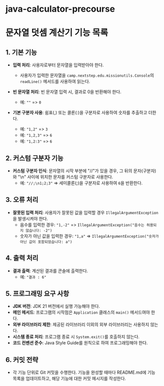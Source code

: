 # java-calculator-precourse

# 문자열 덧셈 계산기 기능 목록

## 1. 기본 기능
- **입력 처리**: 사용자로부터 문자열을 입력받아야 한다.
    - 사용자가 입력한 문자열을 `camp.nextstep.edu.missionutils.Console`의 `readLine()` 메서드를 사용하여 읽는다.

- **빈 문자열 처리**: 빈 문자열 입력 시, 결과로 0을 반환해야 한다.
    - 예: `""` => `0`

- **기본 구분자 사용**: 쉼표(,) 또는 콜론(:)을 구분자로 사용하여 숫자를 추출하고 더한다.
    - 예: `"1,2"` => `3`
    - 예: `"1,2,3"` => `6`
    - 예: `"1,2:3"` => `6`

## 2. 커스텀 구분자 기능
- **커스텀 구분자 인식**: 문자열의 시작 부분에 "//"가 있을 경우, 그 뒤의 문자(구분자)와 "\n" 사이에 위치한 문자를 커스텀 구분자로 사용한다.
    - 예: `"//;\n1;2;3"` => 세미콜론(;)을 구분자로 사용하여 `6`을 반환한다.

## 3. 오류 처리
- **잘못된 입력 처리**: 사용자가 잘못된 값을 입력할 경우 `IllegalArgumentException`을 발생시켜야 한다.
    - 음수를 입력한 경우: `"1,-2"` => `IllegalArgumentException("음수는 허용되지 않습니다: -2")`
    - 숫자가 아닌 값을 입력한 경우: `"1,a"` => `IllegalArgumentException("숫자가 아닌 값이 포함되었습니다: a")`

## 4. 출력 처리
- **결과 출력**: 계산된 결과를 콘솔에 출력한다.
    - 예: `"결과 : 6"`

## 5. 프로그래밍 요구 사항
- **JDK 버전**: JDK 21 버전에서 실행 가능해야 한다.
- **메인 메서드**: 프로그램의 시작점은 `Application` 클래스의 `main()` 메서드여야 한다.
- **외부 라이브러리 제한**: 제공된 라이브러리 이외의 외부 라이브러리는 사용하지 않는다.
- **시스템 종료 처리**: 프로그램 종료 시 `System.exit()`를 호출하지 않는다.
- **코드 컨벤션 준수**: Java Style Guide를 원칙으로 하여 프로그래밍해야 한다.

## 6. 커밋 전략
- 각 기능 단위로 Git 커밋을 수행한다. 기능을 완성할 때마다 README.md에 기능 목록을 업데이트하고, 해당 기능에 대한 커밋 메시지를 작성한다.
                